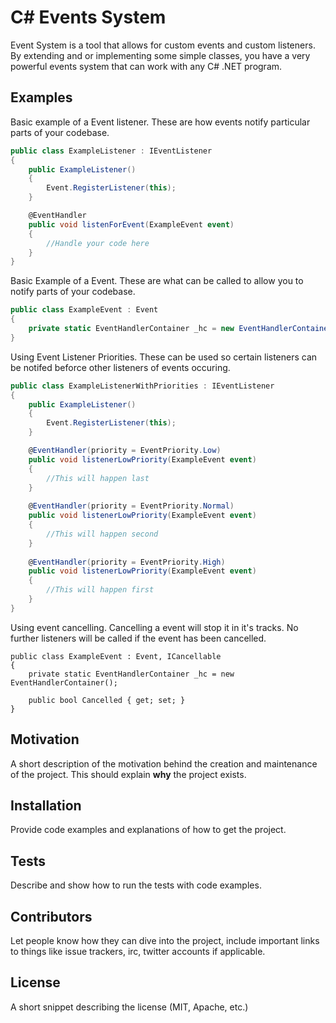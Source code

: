 # C# Events System
Event System is a tool that allows for custom events and custom listeners. By extending and or implementing some simple classes, you have a very powerful events system that can work with any C# .NET program.

## Examples

Basic example of a Event listener. These are how events notify particular parts of your codebase.
```C#
public class ExampleListener : IEventListener
{
	public ExampleListener()
    {
    	Event.RegisterListener(this);
    }

	@EventHandler
	public void listenForEvent(ExampleEvent event)
    {
    	//Handle your code here
    }
}
```

Basic Example of a Event. These are what can be called to allow you to notify parts of your codebase.
```C#
public class ExampleEvent : Event
{
	private static EventHandlerContainer _hc = new EventHandlerContainer();
}
```

Using Event Listener Priorities. These can be used so certain listeners can be notifed beforce other listeners of events occuring.
```C#
public class ExampleListenerWithPriorities : IEventListener
{
	public ExampleListener()
    {
    	Event.RegisterListener(this);
    }

	@EventHandler(priority = EventPriority.Low)
	public void listenerLowPriority(ExampleEvent event)
    {
    	//This will happen last
    }
    
    @EventHandler(priority = EventPriority.Normal)
	public void listenerLowPriority(ExampleEvent event)
    {
    	//This will happen second
    }
    
    @EventHandler(priority = EventPriority.High)
	public void listenerLowPriority(ExampleEvent event)
    {
    	//This will happen first
    }
}
```

Using event cancelling. Cancelling a event will stop it in it's tracks. No further listeners will be called if the event has been cancelled.
```
public class ExampleEvent : Event, ICancellable
{
	private static EventHandlerContainer _hc = new EventHandlerContainer();
    
    public bool Cancelled { get; set; }
}
```

## Motivation

A short description of the motivation behind the creation and maintenance of the project. This should explain **why** the project exists.

## Installation

Provide code examples and explanations of how to get the project.

## Tests

Describe and show how to run the tests with code examples.

## Contributors

Let people know how they can dive into the project, include important links to things like issue trackers, irc, twitter accounts if applicable.

## License

A short snippet describing the license (MIT, Apache, etc.)
